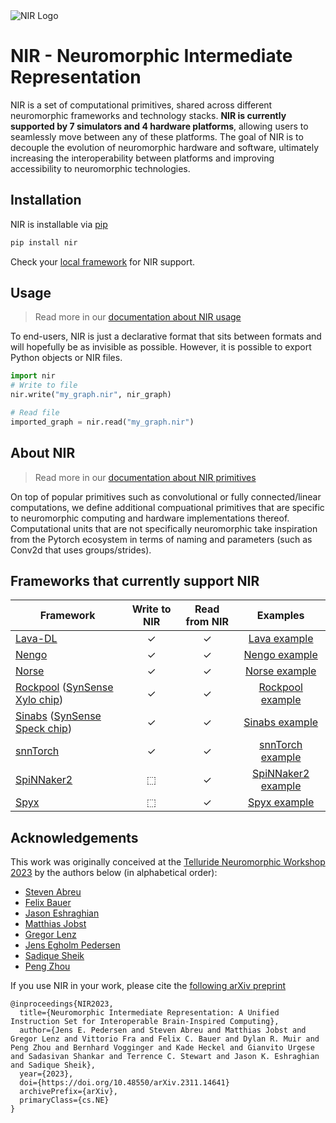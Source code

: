 <picture>
<source media="(prefers-color-scheme: dark)" srcset="https://github.com/neuromorphs/NIR/raw/main/docs/logo_dark.png">
<img alt="NIR Logo" src="https://github.com/neuromorphs/NIR/raw/main/docs/logo_light.png">
</picture>

# NIR - Neuromorphic Intermediate Representation

NIR is a set of computational primitives, shared across different neuromorphic frameworks and technology stacks.
**NIR is currently supported by 7 simulators and 4 hardware platforms**, allowing users to seamlessly move between any of these platforms.
The goal of NIR is to decouple the evolution of neuromorphic hardware and software, ultimately increasing the interoperability between platforms and improving accessibility to neuromorphic technologies.

## Installation
NIR is installable via [pip](https://pypi.org/)
```bash 
pip install nir
```

Check your [local framework](https://nnir.readthedocs.io/en/latest/support.html) for NIR support.

## Usage
> Read more in our [documentation about NIR usage](https://nnir.readthedocs.io/en/latest/usage.html)

To end-users, NIR is just a declarative format that sits between formats and will hopefully be as invisible as possible.
However, it is possible to export Python objects or NIR files.

```python
import nir
# Write to file
nir.write("my_graph.nir", nir_graph) 

# Read file
imported_graph = nir.read("my_graph.nir")
```

## About NIR
> Read more in our [documentation about NIR primitives](https://nnir.readthedocs.io/en/latest/primitives.html)

On top of popular primitives such as convolutional or fully connected/linear computations, we define additional compuational primitives that are specific to neuromorphic computing and hardware implementations thereof. 
Computational units that are not specifically neuromorphic take inspiration from the Pytorch ecosystem in terms of naming and parameters (such as Conv2d that uses groups/strides).


## Frameworks that currently support NIR

| **Framework** | **Write to NIR** | **Read from NIR** | **Examples** |
| --------------- | :--: | :--: | :------: |
| [Lava-DL](https://github.com/lava-nc/lava-dl) | ✓ | ✓ | [Lava example](https://nnir.readthedocs.io/en/latest/examples/lava/nir-conversion.html)
| [Nengo](https://nengo.ai) | ✓ | ✓ | [Nengo example](https://nnir.readthedocs.io/en/latest/examples/nengo/nir-conversion.html) |
| [Norse](https://github.com/norse/norse) | ✓ | ✓ | [Norse example](https://nnir.readthedocs.io/en/latest/examples/norse/nir-conversion.html) |
| [Rockpool](https://rockpool.ai) ([SynSense Xylo chip](https://www.synsense.ai/products/xylo/)) | ✓ | ✓ | [Rockpool example](https://nnir.readthedocs.io/en/latest/examples/rockpool/nir-conversion.html)
| [Sinabs](https://sinabs.readthedocs.io) ([SynSense Speck chip](https://www.synsense.ai/products/speck-2/)) | ✓ | ✓ | [Sinabs example](https://nnir.readthedocs.io/en/latest/examples/sinabs/nir-conversion.html)
| [snnTorch](https://github.com/jeshraghian/snntorch/) | ✓ | ✓ | [snnTorch example](https://nnir.readthedocs.io/en/latest/examples/snntorch/nir-conversion.html)
| [SpiNNaker2](https://spinncloud.com/portfolio/spinnaker2/) | ⬚ | ✓ | [SpiNNaker2 example](https://nnir.readthedocs.io/en/latest/examples/spinnaker2/import.html)
| [Spyx](https://github.com/kmheckel/spyx) | ⬚ | ✓ | [Spyx example](https://nnir.readthedocs.io/en/latest/examples/spyx/conversion.ipynb)


## Acknowledgements
This work was originally conceived at the [Telluride Neuromorphic Workshop 2023](tellurideneuromorphic.org) by the authors below (in alphabetical order):
* [Steven Abreu](https://github.com/stevenabreu7)
* [Felix Bauer](https://github.com/bauerfe)
* [Jason Eshraghian](https://github.com/jeshraghian)
* [Matthias Jobst](https://github.com/matjobst)
* [Gregor Lenz](https://github.com/biphasic)
* [Jens Egholm Pedersen](https://github.com/jegp)
* [Sadique Sheik](https://github.com/sheiksadique)
* [Peng Zhou](https://github.com/pengzhouzp)

If you use NIR in your work, please cite the [following arXiv preprint](https://arxiv.org/abs/2311.14641)

```
@inproceedings{NIR2023,
  title={Neuromorphic Intermediate Representation: A Unified Instruction Set for Interoperable Brain-Inspired Computing},
  author={Jens E. Pedersen and Steven Abreu and Matthias Jobst and Gregor Lenz and Vittorio Fra and Felix C. Bauer and Dylan R. Muir and Peng Zhou and Bernhard Vogginger and Kade Heckel and Gianvito Urgese and Sadasivan Shankar and Terrence C. Stewart and Jason K. Eshraghian and Sadique Sheik},
  year={2023},
  doi={https://doi.org/10.48550/arXiv.2311.14641}
  archivePrefix={arXiv},
  primaryClass={cs.NE}
}
```